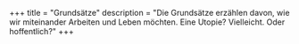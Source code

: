 +++
title = "Grundsätze"
description = "Die Grundsätze erzählen davon, wie wir miteinander Arbeiten und Leben möchten. Eine Utopie? Vielleicht. Oder hoffentlich?"
+++
